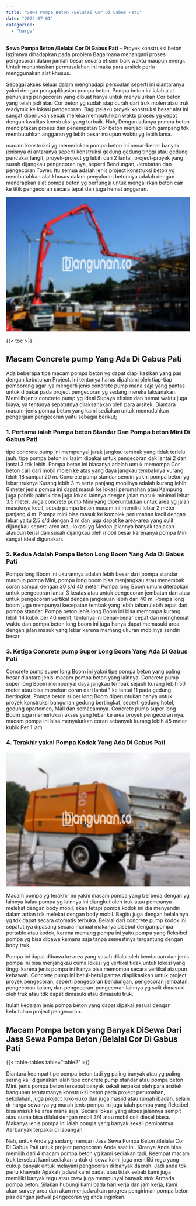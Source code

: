 ```yaml
---
title: "Sewa Pompa Beton /Belalai Cor Di Gabus Pati"
date: "2024-07-01"
categories: 
  - "harga"
---
```


**Sewa Pompa Beton /Belalai Cor Di Gabus Pati** – Proyek konstruksi beton lazimnya dihadapkan pada problem Bagaimana menangani proses pengecoran dalam jumlah besar secara efisien baik waktu maupun energi. Untuk menuntaskan permasalahan ini maka para arsitek perlu menggunakan alat khusus.

Sebagai akses keluar dalam menghadapi persoalan seperti ini diantaranya yakni dengan pengaplikasian pompa beton. Pompa beton ini ialah alat penunjang pengecoran yang dibuat hanya untuk menyalurkan Cor beton yang telah jadi atau Cor beton yg sudah siap curah dari truk molen atau truk readymix ke lokasi pengecoran. Bagi pelaku proyek konstruksi besar alat ini sangat diperlukan sebab mereka membutuhkan waktu proses yg cepat dengan kwalitas konstruksi yang terbaik. Nah, Dengan adanya pompa beton menciptakan proses dan penempatan Cor beton menjadi lebih gampang tdk membutuhkan anggaran yg lebih besar maupun waktu yg lebih lama.

macam konstruksi yg memerlukan pompa beton ini benar-benar banyak jenisnya di antaranya seperti konstruksi gedung gedung tinggi atau gedung pencakar langit, proyek-project yg lebih dari 2 lantai, project-proyek yang susah dijangkau pengecoran nya, seperti Bendungan, Jembatan dan pengecoran Tower. Itu semua adalah jenis project konstruksi beton yg membutuhkan alat khusus dalam penyaluran betonnya adalah dengan menerapkan alat pompa beton yg berfungsi untuk mengalirkan beton cair ke titik pengecoran secara tepat dan juga hemat anggaran.

![Sewa Pompa Beton /Belalai Cor Di Gabus Pati](/images/sewa-concrete-pump-21.png)

{{< toc >}}

## Macam Concrete pump Yang Ada Di Gabus Pati

Ada beberapa tipe macam pompa beton yg dapat diaplikasikan yang pas dengan kebutuhan Project. Ini tentunya harus dipahami oleh tiap-tiap pemborong agar iya mengerti jenis concrete pump mana saja yang pantas untuk dipakai pada project pengecoran yg sedang mereka laksanakan. Memilih jenis concrete pump yg ideal Supaya efisien dan hemat waktu juga biaya, ya tentunya sepatutnya dilaksanakan oleh para arsitek. Diantara macam-jenis pompa beton yang kami sediakan untuk memudahkan pengerjaan pengecoran yaitu sebagai berikut;

### 1\. Pertama ialah Pompa beton Standar Dan Pompa beton Mini Di Gabus Pati

tipe concrete pump ini mempunyai jarak jangkau tembak yang tidak terlalu jauh. tipe pompa beton ini lazim dipakai untuk pengecoran dak lantai 2 dan lantai 3 tdk lebih. Pompa beton ini biasanya adalah untuk memompa Cor beton cair dari mobil molen ke atas yang daya jangkau tembaknya kurang lebih 18 sampai 20 m. Concrete pump standar sendiri yakni pompa beton yg lebar truknya Kurang lebih 3 m serta panjang mobilnya adalah kurang lebih 6 meter jenis pompa ini dapat masuk ke lokasi perumahan atau Kampung juga pabrik-pabrik dan juga lokasi lainnya dengan jalan masuk minimal lebar 3.5 meter. Juga concrete pump Mini yang diperuntukkan untuk area yg jalan masuknya kecil, sebab pompa beton macam ini memiliki lebar 2 meter panjang 4 m. Pompa mini bisa masuk ke komplek perumahan kecil dengan lebar yaitu 2.5 s/d dengan 3 m dan juga dapat ke area-area yang sulit dijangkau seperti area atau lokasi yg Medan jalannya banyak tanjakan ataupun terjal dan susah dijangkau oleh mobil besar karenanya pompa Mini sangat ideal digunakan.

### 2\. Kedua Adalah Pompa Beton Long Boom Yang Ada Di Gabus Pati

Pompa long Boom ini ukurannya adalah lebih besar dari pompa standar maupun pompa Mini, pompa long boom bisa menjangkau atau menembak coran sampai dengan 30 s/d 40 meter. Pompa long Boom umum diterapkan untuk pengecoran lantai 3 keatas atau untuk pengecoran jembatan dan atau untuk pengecoran vertikal dengan jangkauan lebih dari 40 m. Pompa long boom juga mempunyai kecepatan tembak yang lebih tahan /lebih tepat dari pompa standar. Pompa beton jenis long Boom ini bisa memompa kurang lebih 14 kubik per 40 menit, tentunya ini benar-benar cepat dan menghemat waktu dan pompa beton long boom ini juga hanya dapat memasuki area dengan jalan masuk yang lebar karena memang ukuran mobilnya sendiri besar.

### 3\. Ketiga Concrete pump Super Long Boom Yang Ada Di Gabus Pati

Concrete pump super long Boom ini yakni tipe pompa beton yang paling besar diantara jenis-macam pompa beton yang lainnya. Concrete pump super long Boom mempunyai daya jangkau tembak sejauh kurang lebih 50 meter atau bisa menekan coran dari lantai 1 ke lantai 11 pada gedung bertingkat. Pompa beton super long Boom diperuntukan hanya untuk proyek konstruksi bangunan gedung bertingkat, seperti gedung hotel, gedung apartemen, Mall dan semacamnya. Concrete pump super long Boom juga memerlukan akses yang lebar ke area proyek pengecoran nya. macam pompa ini bisa menyalurkan coran sebanyak kurang lebih 45 meter kubik Per 1 jam.

### 4\. Terakhir yakni Pompa Kodok Yang Ada Di Gabus Pati

![Sewa Pompa Beton /Belalai Cor Di Gabus Pati](/images/sewa-concrete-pump-22.png)

Macam pompa yg terakhir ini yakni macam pompa yang berbeda dengan yg lainnya kalau pompa yg lainnya ini diangkut oleh truk atau pompanya melekat dengan body mobil, akan tetapi pompa kodok ini dia menyendiri dalam artian tdk melekat dengan body mobil. Begitu juga dengan belalainya yg tdk dapat secara otomatis terbuka. Belalai dari concrete pump kodok ini sepatutnya dipasang secara manual makanya disebut dengan pompa portable atau kodok, karena memang pompa ini yaitu pompa yang fleksibel pompa yg bisa dibawa kemana saja tanpa semestinya tergantung dengan body truk.

Pompa ini dapat dibawa ke area yang susah dilalui oleh kendaraan dan jenis pompa ini bisa menjangkau cuma lokasi yg vertikal tidak untuk lokasi yang tinggi karena jenis pompa ini hanya bisa memompa secara vertikal ataupun kebawah. Concrete pump ini betul-betul pantas diaplikasikan untuk project proyek pengecoran; seperti pengecoran bendungan, pengecoran jembatan, pengecoran kolam, dan pengecoran-pengecoran lainnya yg sulit dimasuki oleh truk atau tdk dapat dimasuki atau dimasuki truk.

Itulah kedalam jenis pompa beton yang dapat dipakai sesuai dengan kebutuhan project pengecoran.

## Macam Pompa beton yang Banyak DiSewa Dari Jasa Sewa Pompa Beton /Belalai Cor Di Gabus Pati

{{< table-tables table="table2" >}}

Diantara keempat tipe pompa beton tadi yg paling banyak atau yg paling sering kali digunakan ialah tipe concrete pump standar atau pompa beton Mini. jenis pompa beton tersebut banyak sekali terpakai oleh para arsitek bangunan terutamanya konstruksi beton pada project perumahan, sekolahan, juga project ruko-ruko dan juga masjid atau rumah ibadah. selain dr harga sewanya yg murah jenis pompa ini juga ialah pompa yang fleksibel bisa masuk ke area mana saja. Secara lokasi yang akses jalannya sempit atau cuma bisa dilalui dengan mobil 3/4 atau mobil colt diesel biasa. Makanya jenis pompa ini ialah pompa yang banyak sekali peminatnya /terbanyak terpakai di lapangan.

Nah, untuk Anda yg sedang mencari Jasa Sewa Pompa Beton /Belalai Cor Di Gabus Pati untuk project pengecoran Anda saat ini. Kiranya Anda bisa memilih dari 4 macam pompa beton yg kami sediakan tadi. Keempat macam truk tersebut kami sediakan untuk di sewa kami juga memiliki regu yang cukup banyak untuk melayani pengecoran di banyak daerah. Jadi anda tdk perlu khawatir Apakah jadwal kami padat atau tidak sebab kami juga memiliki banyak regu atau crew juga mempunyai banyak stok Armada pompa beton. Silakan hubungi kami pada hari kerja dan jam kerja, kami akan survey area dan akan menjadwalkan progres pengiriman pompa beton pas dengan jadwal pengecoran yg anda inginkan.
